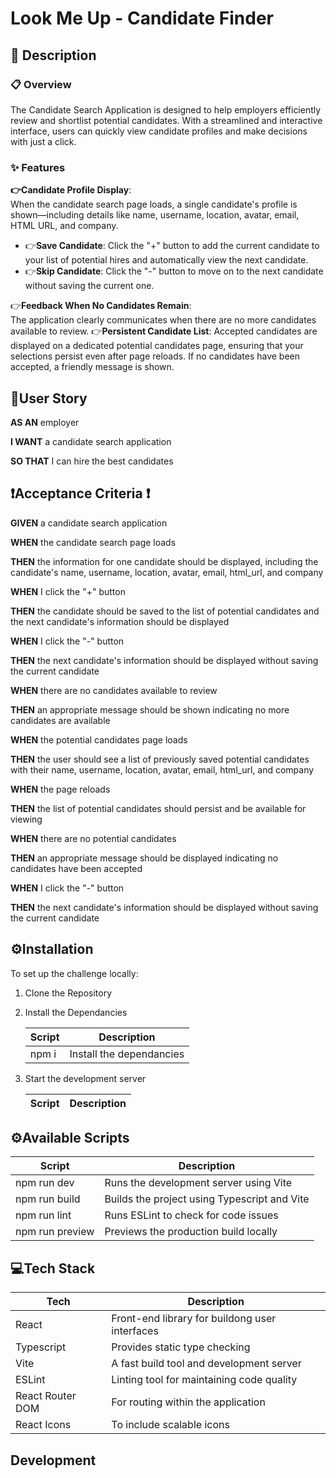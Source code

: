 # **Look Me Up - Candidate Finder**

## **📜 Description**

### **📋 Overview**

The Candidate Search Application is designed to help employers efficiently review and shortlist potential candidates. With a streamlined and interactive interface, users can quickly view candidate profiles and make decisions with just a click.

### **✨ Features**

**👉Candidate Profile Display**:  
When the candidate search page loads, a single candidate's profile is shown—including details like name, username, location, avatar, email, HTML URL, and company.  

   * 👉**Save Candidate**: Click the "+" button to add the current candidate to your list of potential hires and automatically view the next candidate.
   * 👉**Skip Candidate**: Click the "-" button to move on to the next candidate without saving the current one.                                                                                  
 
👉**Feedback When No Candidates Remain**:      
The application clearly communicates when there are no more candidates available to review.
👉**Persistent Candidate List**:
Accepted candidates are displayed on a dedicated potential candidates page, ensuring that your selections persist even after page reloads. If no candidates have been accepted, a friendly message is shown.

## 📖**User Story**

__AS AN__ employer

__I WANT__ a candidate search application

__SO THAT__ I can hire the best candidates

## ❗**Acceptance Criteria** ❗

__GIVEN__ a candidate search application 

__WHEN__ the candidate search page loads

__THEN__ the information for one candidate should be displayed, including the candidate's name, username, location, avatar, email, html_url, and company

__WHEN__ I click the "+" button

__THEN__ the candidate should be saved to the list of potential candidates and the next candidate's information should be displayed

__WHEN__ I click the "-" button

__THEN__ the next candidate's information should be displayed without saving the current candidate

__WHEN__ there are no candidates available to review

__THEN__ an appropriate message should be shown indicating no more candidates are available

__WHEN__ the potential candidates page loads

__THEN__ the user should see a list of previously saved potential candidates with their name, username, location, avatar, email, html_url, and company

__WHEN__ the page reloads

__THEN__ the list of potential candidates should persist and be available for viewing

__WHEN__ there are no potential candidates

__THEN__ an appropriate message should be displayed indicating no candidates have been accepted

__WHEN__ I click the "-" button

__THEN__ the next candidate's information should be displayed without saving the current candidate


## ⚙️**Installation**
To set up the challenge locally:

1. Clone the Repository

2. Install the Dependancies     

    | Script | Description |
    |--------|-------------|   
    | npm i| Install the dependancies |

3. Start the development server

    | Script | Description | 
    |--------|-------------|

## ⚙️**Available Scripts**

|Script|Description|     
|--------|-------------|
|npm run dev|Runs the development server using Vite|
|npm run build|Builds the project using Typescript and Vite|
|npm run lint|Runs ESLint to check for code issues|
|npm run preview|Previews the production build locally|

## 💻**Tech Stack**

|Tech|Description|
|----|-----------|
|React|Front-end library for buildong user interfaces|
|Typescript|Provides static type checking|
|Vite|A fast build tool and development server|
|ESLint|Linting tool for maintaining code quality|
|React Router DOM|For routing within the application|
|React Icons|To include scalable icons|

## **Development**

